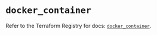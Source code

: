 # `docker_container`

Refer to the Terraform Registry for docs: [`docker_container`](https://registry.terraform.io/providers/kreuzwerker/docker/3.4.0/docs/resources/container).
